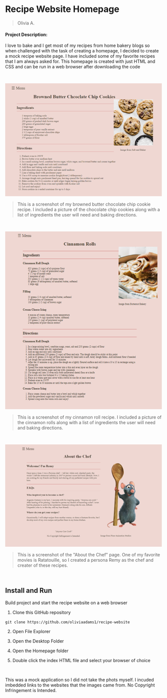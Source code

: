 # Recipe Website Homepage 
>Olivia A.

#### Project Description:

I love to bake and I get most of my recipes from home bakery blogs so when challenged with the task of creating a homepage, I decided to create a mock recipe website page. 
I have included some of my favorite recipes that I am always asked for. This homepage is created with just HTML and CSS and can be run in a web browser after downloading the code 
<p>&nbsp;</p>

![Screenshot of my browned butter chocolate chip cookie recipe.](CookieRecipe.png)
>This is a screenshot of my browned butter chocolate chip cookie recipe. I included a picture of the chocolate chip cookies along with a list of ingredients the user will need and baking directions. 
<p>&nbsp;</p>

![Screenshot of my cinnamon roll recipe](CinnnamonRollRecipe.png)
>This is a screenshot of my cinnamon roll recipe. I included a picture of the cinnamon rolls along with a list of ingredients the user will need and baking directions.
<p>&nbsp;</p>

![Screenshot of the about the chef](About.png)
>This is a screenshot of the "About the Chef" page. One of my favorite movies is Ratatouille, so I created a persona Remy as the chef and creater of these recipes. 
<p>&nbsp;</p>

## Install and Run 
Build project and start the recipe website on a web browser 

1. Clone this GitHub repository 
```
git clone https://github.com/oliviaadams1/recipe-website
```
2. Open File Explorer 

3. Open the Desktop Folder

4. Open the Homepage folder 

5. Double click the index HTML file and select your browser of choice

<p>&nbsp;</p>


This was a mock application so I did not take the phots myself. I incuded imbedded links to the websites that the images came from. No Copyright Infringement is Intended. 
